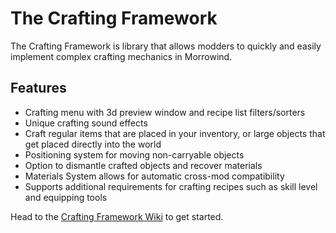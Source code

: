 # The Crafting Framework
The Crafting Framework is library that allows modders to quickly and easily implement complex crafting mechanics in Morrowind.

## Features
- Crafting menu with 3d preview window and recipe list filters/sorters
- Unique crafting sound effects
- Craft regular items that are placed in your inventory, or large objects that get placed directly into the world
- Positioning system for moving non-carryable objects
- Option to dismantle crafted objects and recover materials
- Materials System allows for automatic cross-mod compatibility
- Supports additional requirements for crafting recipes such as skill level and equipping tools

Head to the [Crafting Framework Wiki](https://github.com/jhaakma/crafting-framework/wiki) to get started.